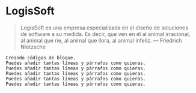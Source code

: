 # LogisSoft

> LogisSoft es una empresa especializada en el diseño de soluciones de software a su medida.
> Es decir, que ven en él al animal irracional, al animal que ríe, al animal que llora, al animal infeliz. — Friedrich Nietzsche

~~~
Creando códigos de bloque.
Puedes añadir tantas líneas y párrafos como quieras. 
Puedes añadir tantas líneas y párrafos como quieras. 
Puedes añadir tantas líneas y párrafos como quieras. 
Puedes añadir tantas líneas y párrafos como quieras. 
Puedes añadir tantas líneas y párrafos como quieras. 
~~~